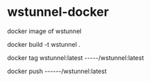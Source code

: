 # wstunnel-docker
docker image of wstunnel

docker build -t wstunnel .

docker tag wstunnel:latest -----/wstunnel:latest

docker push ------/wstunnel:latest